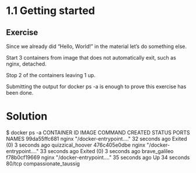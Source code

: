 # 1.1 Getting started

## Exercise

Since we already did “Hello, World!” in the material let’s do something else.

Start 3 containers from image that does not automatically exit, such as nginx, detached.

Stop 2 of the containers leaving 1 up.

Submitting the output for docker ps -a is enough to prove this exercise has been done.

# Solution 

$ docker ps -a
CONTAINER ID   IMAGE     COMMAND                  CREATED          STATUS                     PORTS     NAMES
99da55ffc681   nginx     "/docker-entrypoint.…"   32 seconds ago   Exited (0) 3 seconds ago             quizzical_hoover
476c405e0dbe   nginx     "/docker-entrypoint.…"   33 seconds ago   Exited (0) 3 seconds ago             brave_galileo
f78b0cf19669   nginx     "/docker-entrypoint.…"   35 seconds ago   Up 34 seconds              80/tcp    compassionate_taussig